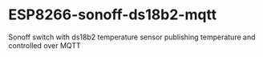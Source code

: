# ESP8266-sonoff-ds18b2-mqtt
Sonoff switch with ds18b2 temperature sensor publishing temperature and controlled over MQTT
